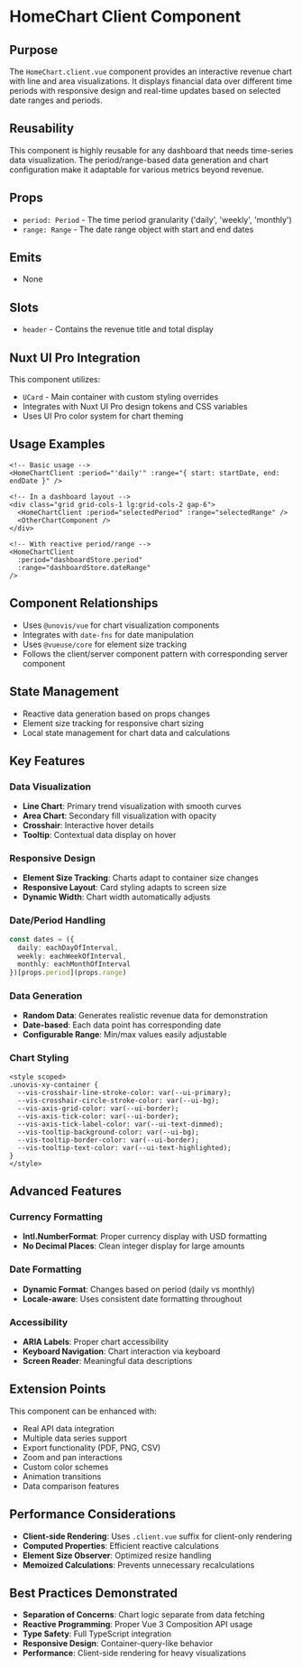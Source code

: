 # HomeChart Client Component

## Purpose
The `HomeChart.client.vue` component provides an interactive revenue chart with line and area visualizations. It displays financial data over different time periods with responsive design and real-time updates based on selected date ranges and periods.

## Reusability
This component is highly reusable for any dashboard that needs time-series data visualization. The period/range-based data generation and chart configuration make it adaptable for various metrics beyond revenue.

## Props
- `period: Period` - The time period granularity ('daily', 'weekly', 'monthly')
- `range: Range` - The date range object with start and end dates

## Emits
- None

## Slots
- `header` - Contains the revenue title and total display

## Nuxt UI Pro Integration
This component utilizes:
- `UCard` - Main container with custom styling overrides
- Integrates with Nuxt UI Pro design tokens and CSS variables
- Uses UI Pro color system for chart theming

## Usage Examples
```vue
<!-- Basic usage -->
<HomeChartClient :period="'daily'" :range="{ start: startDate, end: endDate }" />

<!-- In a dashboard layout -->
<div class="grid grid-cols-1 lg:grid-cols-2 gap-6">
  <HomeChartClient :period="selectedPeriod" :range="selectedRange" />
  <OtherChartComponent />
</div>

<!-- With reactive period/range -->
<HomeChartClient 
  :period="dashboardStore.period" 
  :range="dashboardStore.dateRange" 
/>
```

## Component Relationships
- Uses `@unovis/vue` for chart visualization components
- Integrates with `date-fns` for date manipulation
- Uses `@vueuse/core` for element size tracking
- Follows the client/server component pattern with corresponding server component

## State Management
- Reactive data generation based on props changes
- Element size tracking for responsive chart sizing
- Local state management for chart data and calculations

## Key Features

### Data Visualization
- **Line Chart**: Primary trend visualization with smooth curves
- **Area Chart**: Secondary fill visualization with opacity
- **Crosshair**: Interactive hover details
- **Tooltip**: Contextual data display on hover

### Responsive Design
- **Element Size Tracking**: Charts adapt to container size changes
- **Responsive Layout**: Card styling adapts to screen size
- **Dynamic Width**: Chart width automatically adjusts

### Date/Period Handling
```typescript
const dates = ({
  daily: eachDayOfInterval,
  weekly: eachWeekOfInterval,
  monthly: eachMonthOfInterval
})[props.period](props.range)
```

### Data Generation
- **Random Data**: Generates realistic revenue data for demonstration
- **Date-based**: Each data point has corresponding date
- **Configurable Range**: Min/max values easily adjustable

### Chart Styling
```vue
<style scoped>
.unovis-xy-container {
  --vis-crosshair-line-stroke-color: var(--ui-primary);
  --vis-crosshair-circle-stroke-color: var(--ui-bg);
  --vis-axis-grid-color: var(--ui-border);
  --vis-axis-tick-color: var(--ui-border);
  --vis-axis-tick-label-color: var(--ui-text-dimmed);
  --vis-tooltip-background-color: var(--ui-bg);
  --vis-tooltip-border-color: var(--ui-border);
  --vis-tooltip-text-color: var(--ui-text-highlighted);
}
</style>
```

## Advanced Features

### Currency Formatting
- **Intl.NumberFormat**: Proper currency display with USD formatting
- **No Decimal Places**: Clean integer display for large amounts

### Date Formatting
- **Dynamic Format**: Changes based on period (daily vs monthly)
- **Locale-aware**: Uses consistent date formatting throughout

### Accessibility
- **ARIA Labels**: Proper chart accessibility
- **Keyboard Navigation**: Chart interaction via keyboard
- **Screen Reader**: Meaningful data descriptions

## Extension Points
This component can be enhanced with:
- Real API data integration
- Multiple data series support
- Export functionality (PDF, PNG, CSV)
- Zoom and pan interactions
- Custom color schemes
- Animation transitions
- Data comparison features

## Performance Considerations
- **Client-side Rendering**: Uses `.client.vue` suffix for client-only rendering
- **Computed Properties**: Efficient reactive calculations
- **Element Size Observer**: Optimized resize handling
- **Memoized Calculations**: Prevents unnecessary recalculations

## Best Practices Demonstrated
- **Separation of Concerns**: Chart logic separate from data fetching
- **Reactive Programming**: Proper Vue 3 Composition API usage
- **Type Safety**: Full TypeScript integration
- **Responsive Design**: Container-query-like behavior
- **Performance**: Client-side rendering for heavy visualizations
